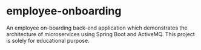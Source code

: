 # employee-onboarding
An employee on-boarding back-end application which demonstrates the architecture of microservices using Spring Boot and ActiveMQ. This project is solely for educational purpose.
